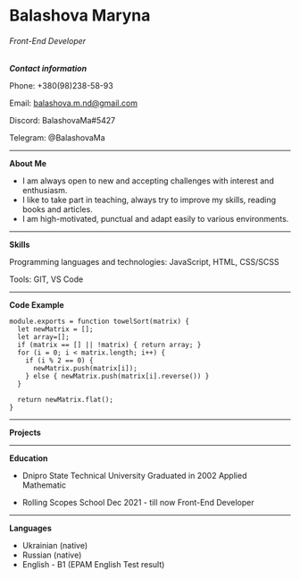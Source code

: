 # Balashova Maryna

###### Front-End Developer 

***Contact information***

Phone: +380(98)238-58-93 

Email: balashova.m.nd@gmail.com

Discord: BalashovaMa#5427

Telegram: @BalashovaMa

*****

**About Me**

- I am always open to new and accepting challenges with interest and enthusiasm.
- I like to take part in teaching, always try to improve my skills, reading books and articles.
- I am high-motivated, punctual and adapt easily to various environments.

*****

**Skills**

Programming languages and technologies: JavaScript, HTML, CSS/SCSS

Tools: GIT, VS Code

*****

**Code Example**

```
module.exports = function towelSort(matrix) {
  let newMatrix = [];
  let array=[];
  if (matrix == [] || !matrix) { return array; }
  for (i = 0; i < matrix.length; i++) {
    if (i % 2 == 0) {
      newMatrix.push(matrix[i]);
    } else { newMatrix.push(matrix[i].reverse()) }
  }

  return newMatrix.flat();
}
```
*****
**Projects**

*****

**Education**

 - Dnipro State Technical University
   Graduated in 2002
   Applied Mathematic

 - Rolling Scopes School
   Dec 2021 - till now
   Front-End Developer

*****

**Languages**

- Ukrainian (native)
- Russian (native)
- English - B1 (EPAM English Test result)





